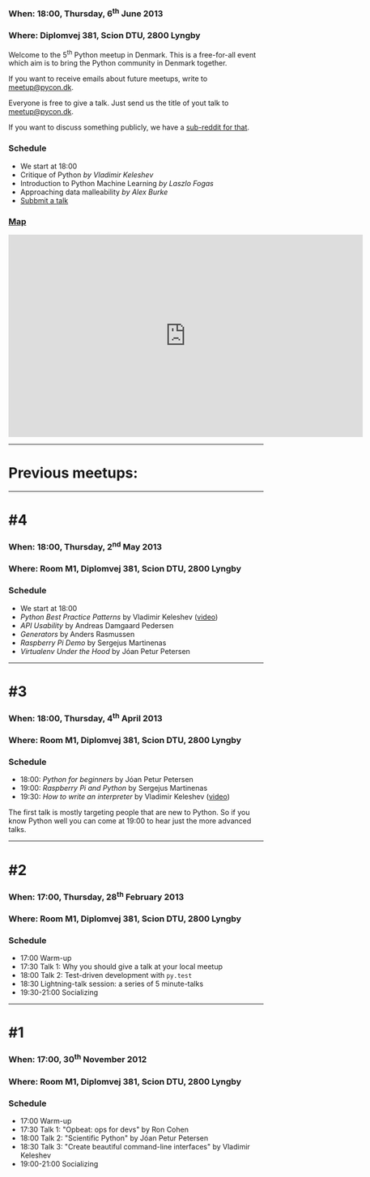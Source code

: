 
### When: 18:00, Thursday, 6<sup>th</sup> June 2013

### Where: Diplomvej 381, Scion DTU, 2800 Lyngby

Welcome to the 5<sup>th</sup> Python meetup in Denmark.
This is a free-for-all event which aim is to bring the
Python community in Denmark together.

If you want to receive emails about future meetups, write
to <a href="mailto:meetup@pycon.dk">meetup@pycon.dk</a>.
 
Everyone is free to give a talk. Just send us the title
of yout talk
to <a href="mailto:meetup@pycon.dk">meetup@pycon.dk</a>.

If you want to discuss something publicly, we have
a [sub-reddit for that](http://reddit.com/r/pycon_dk).

### Schedule

- We start at 18:00
- Critique of Python *by Vladimir Keleshev*
- Introduction to Python Machine Learning *by Laszlo Fogas*
- Approaching data malleability *by Alex Burke*
- [Subbmit a talk](mailto:meetup@pycon.dk)


### [Map](https://maps.google.com/maps?f=d&amp;source=embed&amp;saddr=55.782469,12.512829&amp;daddr=&amp;hl=da&amp;geocode=&amp;sll=55.782472,12.512811&amp;sspn=0.000751,0.002237&amp;t=h&amp;mra=mift&amp;mrsp=0&amp;sz=19&amp;ie=UTF8&amp;ll=55.782472,12.512811&amp;spn=0.000751,0.002237)

<iframe width="700" height="400" frameborder="0" scrolling="no" marginheight="0" marginwidth="0" src="https://maps.google.com/maps?f=d&amp;source=s_d&amp;saddr=55.782469,12.512829&amp;daddr=&amp;hl=da&amp;geocode=&amp;sll=55.782472,12.512811&amp;sspn=0.000751,0.002237&amp;t=h&amp;mra=mift&amp;mrsp=0&amp;sz=19&amp;ie=UTF8&amp;ll=55.782472,12.512811&amp;spn=0.000751,0.002237&amp;output=embed"></iframe>

* * *

# Previous meetups:

* * *

# #4

### When: 18:00, Thursday, 2<sup>nd</sup> May 2013

### Where: Room M1, Diplomvej 381, Scion DTU, 2800 Lyngby

### Schedule

- We start at 18:00
- *Python Best Practice Patterns* by Vladimir Keleshev 
  ([video](http://www.youtube.com/watch?v=GZNUfkVIHAY))
- *API Usability* by Andreas Damgaard Pedersen
- *Generators* by Anders Rasmussen
- *Raspberry Pi Demo* by Sergejus Martinenas
- *Virtualenv Under the Hood* by Jóan Petur Petersen


* * *

# #3

### When: 18:00, Thursday, 4<sup>th</sup> April 2013

### Where: Room M1, Diplomvej 381, Scion DTU, 2800 Lyngby

### Schedule

- 18:00: *Python for beginners* by Jóan Petur Petersen
- 19:00: *Raspberry Pi and Python* by Sergejus Martinenas
- 19:30: *How to write an interpreter* by Vladimir Keleshev
  ([video](http://www.youtube.com/watch?v=1h1mM7VwNGo))

The first talk is mostly targeting people that are new to Python.
So if you know Python well you can come at 19:00 to hear just
the more advanced talks.


* * *

# #2

### When: 17:00, Thursday, 28<sup>th</sup> February 2013

### Where: Room M1, Diplomvej 381, Scion DTU, 2800 Lyngby

### Schedule

- 17:00 Warm-up
- 17:30 Talk 1: Why you should give a talk at your local meetup
- 18:00 Talk 2: Test-driven development with `py.test`
- 18:30 Lightning-talk session: a series of 5 minute-talks
- 19:30-21:00 Socializing


* * *

# #1

### When: 17:00, 30<sup>th</sup> November 2012

### Where: Room M1, Diplomvej 381, Scion DTU, 2800 Lyngby

### Schedule

- 17:00 Warm-up
- 17:30 Talk 1: "Opbeat: ops for devs" by Ron Cohen
- 18:00 Talk 2: "Scientific Python" by Jóan Petur Petersen
- 18:30 Talk 3: "Create beautiful command-line interfaces" by Vladimir Keleshev
- 19:00-21:00 Socializing
